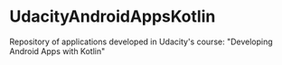 # UdacityAndroidAppsKotlin
Repository of applications developed in Udacity's course: "Developing Android Apps with Kotlin" 
